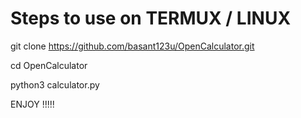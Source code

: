 # Steps to use on TERMUX / LINUX

git clone https://github.com/basant123u/OpenCalculator.git

cd OpenCalculator

python3 calculator.py


ENJOY !!!!!
